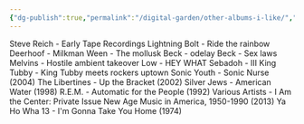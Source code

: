 ```yaml
---
{"dg-publish":true,"permalink":"/digital-garden/other-albums-i-like/","updated":"2023-12-08T18:52:44.160-07:00"}
---
```


Steve Reich - Early Tape Recordings
Lightning Bolt - Ride the rainbow 
Deerhoof - Milkman
Ween - The mollusk
Beck - odelay 
Beck - Sex laws  
Melvins - Hostile ambient takeover
Low - HEY WHAT
Sebadoh - III
King Tubby - King Tubby meets rockers uptown 
Sonic Youth - Sonic Nurse (2004)
The Libertines - Up the Bracket (2002)
Silver Jews - American Water (1998)
R.E.M. - Automatic for the People (1992)
Various Artists - I Am the Center: Private Issue New Age Music in America, 1950-1990 (2013)
Ya Ho Wha 13 - I'm Gonna Take You Home (1974)